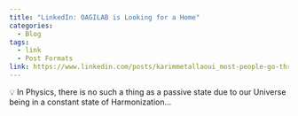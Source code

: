 ```yaml
---
title: "LinkedIn: OAGILAB is Looking for a Home"
categories:
  - Blog
tags:
  - link
  - Post Formats
link: https://www.linkedin.com/posts/karimmetallaoui_most-people-go-through-life-mistaking-stability-activity-7324150900057399296-rdqv?utm_source=share&utm_medium=member_desktop&rcm=ACoAAAY6u0EBgrNA4NwiI3tLPzVClS7WsVIETY4
---
```


💡 In Physics, there is no such a thing as a passive state due to our Universe being in a constant state of Harmonization...

